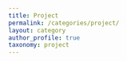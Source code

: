 ```yaml
---
title: Project
permalink: /categories/project/
layout: category
author_profile: true
taxonomy: project
---
```

